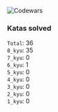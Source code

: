 ![Codewars](https://www.codewars.com/users/maly6eva/badges/large)

### Katas solved

`Total`: 36 \
`8_kyu`: 35 \
`7_kyu`: 0 \
`6_kyu`: 1 \
`5_kyu`: 0 \
`4_kyu`: 0 \
`3_kyu`: 0 \
`2_kyu`: 0 \
`1_kyu`: 0
